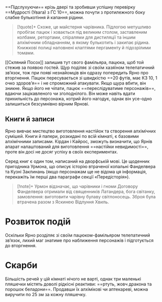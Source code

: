 ==Підслухуючи== крізь двері та зробивши успішну перевірку ==Мудрості (Увага) з ҐС 10==, можна почути з протилежного боку слабке булькотіння й капання рідини.
>[!quote]+
>Схоже, це майстерня чарівника. Підлогою метушливо пробігає пацюк і ховається під великим столом, заставленим колбами, ретортами, спіралями для дистиляції та іншим алхімічним обладнанням, в якому булькотить і закипає рідина. Книжкові полиці наповнені клаптями пергаменту й підозрілими томами.

[[Скляний Посох]] залишив тут свого фамільяра, пацюка, щоб той стежив за появою гостей. Щур поділяє зі своїм хазяїном телепатичний зв’язок, тож при появі незнайомців він одразу попередить Ярно про вторгнення. Пацюк пересувається зі швидкістю ==20 футів, має КЗ 10, 1 очко здоров’я== і не спроможний атакувати. Якщо щура вбити, він зникне.
Якщо його не чіпати, пацюк ==переслідуватиме персонажів==, вдаючи зацікавленого чи зголоднілого. Він може навіть вдати прихильність до персонажа, котрий його нагодує, однак він усе-одно залишиться безсумнівно вірним Ярнові.

## Книги й записи
Ярно вивчає мистецтво виготовлення настійок та створення алхімічних сумішей. Книги й папери, розкидані по всій кімнаті, є базовими алхімічними записами. Кірдан і Кайрос, зможуть визначити, що Ярнів апарат налаштований для виготовлення ==настійки невидимості==, проте він досі не досяг успіху в своїх експериментах.

Серед книг є один том, написаний на дворфській мові. Це щоденник пригодника Урмона, що описує історію втраченої копальні Фанделвера та Кузні Заклинань (якщо персонажам ще не відома ця інформація, перекажіть їм перші два параграфи секції «Передісторія»). 

>[!note]+
>Урмон відзначає, що чарівники і гноми Договору Фанделвера отримали від священників Латандера, бога світанку, замовлення: виготовити чарівну булаву світлоносець. Зброя була втрачена разом з Яскинею Відлуння Хвиль.

# Розвиток подій
Оскільки Ярно розділяє зі своїм пацюком-фамільяром телепатичний зв’язок, лихий маг знатиме про наближення персонажів і підготується до вторгнення.

# Скарби
Більшість речей у цій кімнаті нічого не варті, однак три маленькі пляшечки містять доволі рідкісні реактиви: ==ртуть, жовч дракона та порошок беладони==. Продавши їх алхімікові чи аптекареві, можна виручити по 25 зм за кожну пляшечку.